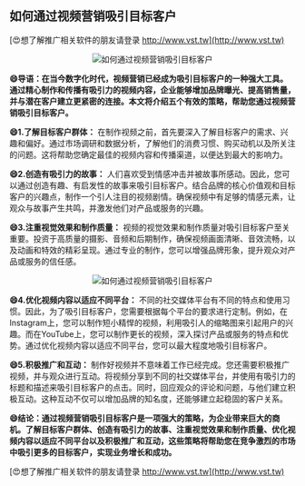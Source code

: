 ## **如何通过视频营销吸引目标客户**

[😍想了解推广相关软件的朋友请登录 http://www.vst.tw](http://www.vst.tw)

 <center><img src="https://vst.tw/MP4/tuiguang/png/5.png" alt="如何通过视频营销吸引目标客户"></center>

**😄导语：在当今数字化时代，视频营销已经成为吸引目标客户的一种强大工具。通过精心制作和传播有吸引力的视频内容，企业能够增加品牌曝光、提高销售量，并与潜在客户建立更紧密的连接。本文将介绍五个有效的策略，帮助您通过视频营销吸引目标客户。**

**😄1.了解目标客户群体：**
在制作视频之前，首先要深入了解目标客户的需求、兴趣和偏好。通过市场调研和数据分析，了解他们的消费习惯、购买动机以及所关注的问题。这将帮助您确定最佳的视频内容和传播渠道，以便达到最大的影响力。

**😄2.创造有吸引力的故事：**
人们喜欢受到情感冲击并被故事所感动。因此，您可以通过创造有趣、有启发性的故事来吸引目标客户。结合品牌的核心价值观和目标客户的兴趣点，制作一个引人注目的视频剧情。确保视频中有足够的情感元素，让观众与故事产生共鸣，并激发他们对产品或服务的兴趣。

**😄3.注重视觉效果和制作质量：**
视频的视觉效果和制作质量对吸引目标客户至关重要。投资于高质量的摄影、音频和后期制作，确保视频画面清晰、音效流畅，以及动画和特效的精彩呈现。通过专业的制作，您可以增强品牌形象，提升观众对产品或服务的信任感。

 <center><img src="https://vst.tw/MP4/tuiguang/png/7.png" alt="如何通过视频营销吸引目标客户"></center>

**😄4.优化视频内容以适应不同平台：**
不同的社交媒体平台有不同的特点和使用习惯。因此，为了吸引目标客户，您需要根据每个平台的要求进行定制。例如，在Instagram上，您可以制作短小精悍的视频，利用吸引人的缩略图来引起用户的兴趣。而在YouTube上，您可以制作更长的视频，深入探讨产品或服务的特点和优势。通过优化视频内容以适应不同平台，您可以最大程度地吸引目标客户。

**😄5.积极推广和互动：**
制作好视频并不意味着工作已经完成。您还需要积极推广视频，并与观众进行互动。将视频分享到不同的社交媒体平台，并使用有吸引力的标题和描述来吸引目标客户的点击。同时，回应观众的评论和问题，与他们建立积极互动。这种互动不仅可以增加品牌的知名度，还能够建立起稳固的客户关系。

**😄结论：通过视频营销吸引目标客户是一项强大的策略，为企业带来巨大的商机。了解目标客户群体、创造有吸引力的故事、注重视觉效果和制作质量、优化视频内容以适应不同平台以及积极推广和互动，这些策略将帮助您在竞争激烈的市场中吸引更多的目标客户，实现业务增长和成功。**

[😍想了解推广相关软件的朋友请登录 http://www.vst.tw](http://www.vst.tw)



